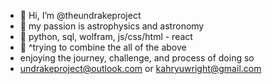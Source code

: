 - 👋 Hi, I’m @theundrakeproject
- 👀 my passion is astrophysics and astronomy
- 🌱 python, sql, wolfram, js/css/html - react
- 💞️ ^trying to combine the all of the above
- enjoying the journey, challenge, and process of doing so 
- undrakeproject@outlook.com or kahryuwright@gmail.com

<!---
undrake-studies/undrake-studies is a ✨ special ✨ repository because its `README.md` (this file) appears on your GitHub profile.
You can click the Preview link to take a look at your changes.
--->
